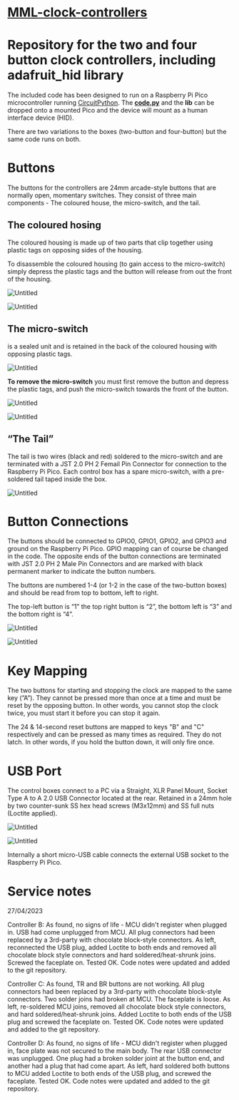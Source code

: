 # **[MML-clock-controllers](https://github.com/chrisatcdm/MML-clock-controllers)**

# Repository for the two and four button clock controllers, including adafruit_hid library

The included code has been designed to run on a Raspberry Pi Pico microcontroller running [CircuitPython](https://circuitpython.org/). The **[code.py](http://code.py/)** and the **lib** can be dropped onto a mounted Pico and the device will mount as a human interface device (HID).

There are two variations to the boxes (two-button and four-button) but the same code runs on both.

# Buttons

The buttons for the controllers are 24mm arcade-style buttons that are normally open, momentary switches. They consist of three main components - The coloured house, the micro-switch, and the tail.

## **The coloured hosing**

The coloured housing is made up of two parts that clip together using plastic tags on opposing sides of the housing.

To disassemble the coloured housing (to gain access to the micro-switch) simply depress the plastic tags and the button will release from out the front of the housing.

![Untitled](https://tulip-actress-fdd.notion.site/image/https%3A%2F%2Fs3-us-west-2.amazonaws.com%2Fsecure.notion-static.com%2F4d05922d-eb1a-4075-b24b-b37e4702d692%2FUntitled.png?table=block&id=fcd75b41-7728-4b9f-abb2-e2876046f4a4&spaceId=556b476a-35e6-4053-976b-1f2853a5ec64&width=960&userId=&cache=v2)

![Untitled](https://tulip-actress-fdd.notion.site/image/https%3A%2F%2Fs3-us-west-2.amazonaws.com%2Fsecure.notion-static.com%2F955be2cd-905d-4b96-847b-61872068406d%2FUntitled.png?table=block&id=0b1a7780-7953-4c84-a32d-506c520f2a16&spaceId=556b476a-35e6-4053-976b-1f2853a5ec64&width=2000&userId=&cache=v2)

## **The micro-switch**

is a sealed unit and is retained in the back of the coloured housing with opposing plastic tags.

![Untitled](https://tulip-actress-fdd.notion.site/image/https%3A%2F%2Fs3-us-west-2.amazonaws.com%2Fsecure.notion-static.com%2Fe4d88e1a-d5b5-44d7-ae70-11f66f97911f%2FUntitled.png?table=block&id=cb0cb9e2-6b24-4588-938d-9d45d3c7bf48&spaceId=556b476a-35e6-4053-976b-1f2853a5ec64&width=2000&userId=&cache=v2)

**To remove the micro-switch** you must first remove the button and depress the plastic tags, and push the micro-switch towards the front of the button.

![Untitled](https://tulip-actress-fdd.notion.site/image/https%3A%2F%2Fs3-us-west-2.amazonaws.com%2Fsecure.notion-static.com%2Ffc601fe1-af69-49c2-85da-57520bb1d1ba%2FUntitled.png?table=block&id=1e4df75f-d049-49c7-971a-995e4d2eaff2&spaceId=556b476a-35e6-4053-976b-1f2853a5ec64&width=670&userId=&cache=v2)

![Untitled](https://tulip-actress-fdd.notion.site/image/https%3A%2F%2Fs3-us-west-2.amazonaws.com%2Fsecure.notion-static.com%2F69b4654a-8419-4db5-bd73-8acf5a1b15ae%2FUntitled.png?table=block&id=d8534019-2a8a-415b-8682-cc24a0d56459&spaceId=556b476a-35e6-4053-976b-1f2853a5ec64&width=2000&userId=&cache=v2)

## “The Tail”

The tail is two wires (black and red) soldered to the micro-switch and are terminated with a JST 2.0 PH 2 Femail Pin Connector for connection to the Raspberry Pi Pico. Each control box has a spare micro-switch, with a pre-soldered tail taped inside the box.

![Untitled](https://tulip-actress-fdd.notion.site/image/https%3A%2F%2Fs3-us-west-2.amazonaws.com%2Fsecure.notion-static.com%2Fcd9ce176-2a26-4837-a8a8-506801e045cd%2FUntitled.png?table=block&id=b552d624-54dd-487e-9935-00686b143daf&spaceId=556b476a-35e6-4053-976b-1f2853a5ec64&width=580&userId=&cache=v2)

# Button Connections

The buttons should be connected to GPIO0, GPIO1, GPIO2, and GPIO3 and ground on the Raspberry Pi Pico. GPIO mapping can of course be changed in the code. The opposite ends of the button connections are terminated with JST 2.0 PH 2 Male Pin Connectors and are marked with black permanent marker to indicate the button numbers.

The buttons are numbered 1-4 (or 1-2 in the case of the two-button boxes) and should be read from top to bottom, left to right.

The top-left button is “1” the top right button is “2”, the bottom left is “3” and the bottom right is “4”.

![Untitled](https://tulip-actress-fdd.notion.site/image/https%3A%2F%2Fs3-us-west-2.amazonaws.com%2Fsecure.notion-static.com%2F63e185f1-774a-4163-ad5f-4210a5d66d9a%2FUntitled.png?table=block&id=9af40635-a363-4352-ae33-27316205b386&spaceId=556b476a-35e6-4053-976b-1f2853a5ec64&width=2000&userId=&cache=v2)

![Untitled](https://tulip-actress-fdd.notion.site/image/https%3A%2F%2Fs3-us-west-2.amazonaws.com%2Fsecure.notion-static.com%2Ffa404d6a-21cb-4385-bb69-49ed547bdfff%2FUntitled.png?table=block&id=f6060423-96fe-4564-b207-6f3d30b2c729&spaceId=556b476a-35e6-4053-976b-1f2853a5ec64&width=2000&userId=&cache=v2)

# Key Mapping

The two buttons for starting and stopping the clock are mapped to the same key (”A”). They cannot be pressed more than once at a time and must be reset by the opposing button. In other words, you cannot stop the clock twice, you must start it before you can stop it again.

The 24 & 14-second reset buttons are mapped to keys "B" and "C" respectively and can be pressed as many times as required. They do not latch. In other words, if you hold the button down, it will only fire once.

# USB Port

The control boxes connect to a PC via a Straight, XLR Panel Mount, Socket Type A to A 2.0 USB Connector located at the rear. Retained in a 24mm hole by two counter-sunk SS hex head screws (M3x12mm) and SS full nuts (Loctite applied).

![Untitled](https://tulip-actress-fdd.notion.site/image/https%3A%2F%2Fs3-us-west-2.amazonaws.com%2Fsecure.notion-static.com%2Fd8d21e8d-e991-49a7-9a36-1d1796697769%2FUntitled.png?table=block&id=602dd298-9846-420c-a493-9dca2693a5c6&spaceId=556b476a-35e6-4053-976b-1f2853a5ec64&width=1880&userId=&cache=v2)

![Untitled](https://tulip-actress-fdd.notion.site/image/https%3A%2F%2Fs3-us-west-2.amazonaws.com%2Fsecure.notion-static.com%2Ff5696ce0-1d9b-4c3a-98dc-319ff3a3ebbe%2FUntitled.png?table=block&id=c1718551-9ba0-4140-95d8-d7e787759833&spaceId=556b476a-35e6-4053-976b-1f2853a5ec64&width=670&userId=&cache=v2)

Internally a short micro-USB cable connects the external USB socket to the Raspberry Pi Pico.

# Service notes

27/04/2023

Controller B: As found, no signs of life - MCU didn't register when plugged in. USB had come unplugged from MCU. All plug connectors had been replaced by a 3rd-party with chocolate block-style connectors. As left, reconnected the USB plug, added Loctite to both ends and removed all chocolate block style connectors and hard soldered/heat-shrunk joins. Screwed the faceplate on. Tested OK. Code notes were updated and added to the git repository.

Controller C: As found, TR and BR buttons are not working. All plug connectors had been replaced by a 3rd-party with chocolate block-style connectors. Two solder joins had broken at MCU. The faceplate is loose. As left, re-soldered MCU joins, removed all chocolate block style connectors, and hard soldered/heat-shrunk joins. Added Loctite to both ends of the USB plug and screwed the faceplate on. Tested OK. Code notes were updated and added to the git repository.

Controller D: As found, no signs of life - MCU didn't register when plugged in, face plate was not secured to the main body. The rear USB connector was unplugged. One plug had a broken solder joint at the button end, and another had a plug that had come apart. As left, hard soldered both buttons to MCU added Loctite to both ends of the USB plug, and screwed the faceplate. Tested OK. Code notes were updated and added to the git repository.
